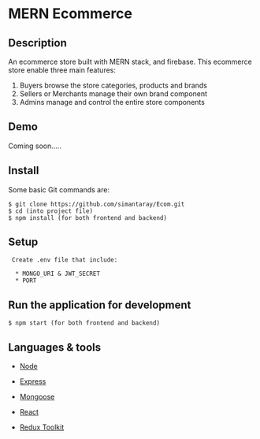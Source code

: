 # MERN Ecommerce

## Description

An ecommerce store built with MERN stack, and firebase. This ecommerce store enable three main features:

1. Buyers browse the store categories, products and brands
2. Sellers or Merchants manage their own brand component
3. Admins manage and control the entire store components 

## Demo

Coming soon.....

## Install

Some basic Git commands are:

```
$ git clone https://github.com/simantaray/Ecom.git
$ cd (into project file)
$ npm install (for both frontend and backend)
```

## Setup

```
 Create .env file that include:

  * MONGO_URI & JWT_SECRET
  * PORT

```

## Run the application for development
```
$ npm start (for both frontend and backend)
```

## Languages & tools

- [Node](https://nodejs.org/en/)

- [Express](https://expressjs.com/)

- [Mongoose](https://mongoosejs.com/)

- [React](https://reactjs.org/)

- [Redux Toolkit](https://redux-toolkit.js.org/)

```